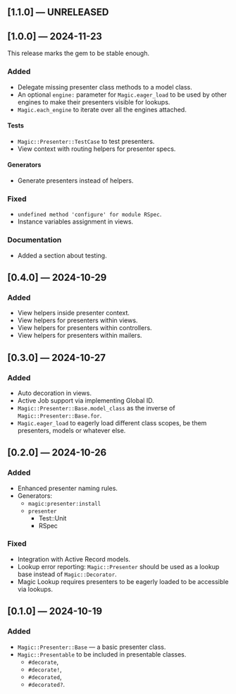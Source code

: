 ## [1.1.0] — UNRELEASED


## [1.0.0] — 2024-11-23

This release marks the gem to be stable enough.

### Added

- Delegate missing presenter class methods to a model class.
- An optional `engine:` parameter for `Magic.eager_load`
  to be used by other engines to make their presenters visible for lookups.
- `Magic.each_engine` to iterate over all the engines attached.

#### Tests

- `Magic::Presenter::TestCase` to test presenters.
- View context with routing helpers for presenter specs.

#### Generators

- Generate presenters instead of helpers.

### Fixed

- `undefined method 'configure' for module RSpec`.
- Instance variables assignment in views.

### Documentation

- Added a section about testing.


## [0.4.0] — 2024-10-29

### Added

- View helpers inside presenter context.
- View helpers for presenters within views.
- View helpers for presenters within controllers.
- View helpers for presenters within mailers.


## [0.3.0] — 2024-10-27

### Added

- Auto decoration in views.
- Active Job support via implementing Global ID.
- `Magic::Presenter::Base.model_class` as the inverse of 	`Magic::Presenter::Base.for`.
- `Magic.eager_load` to eagerly load different class scopes, be them presenters, models or whatever else.


## [0.2.0] — 2024-10-26

### Added

- Enhanced presenter naming rules.
- Generators:
	- `magic:presenter:install`
	- `presenter`
		- Test::Unit
		- RSpec

### Fixed

- Integration with Active Record models.
- Lookup error reporting: `Magic::Presenter` should be used as a lookup base instead of `Magic::Decorator`.
- Magic Lookup requires presenters to be eagerly loaded to be accessible via lookups.


## [0.1.0] — 2024-10-19

### Added

- `Magic::Presenter::Base` — a basic presenter class.
- `Magic::Presentable` to be included in presentable classes.
	- `#decorate`,
	- `#decorate!`,
	- `#decorated`,
	- `#decorated?`.

